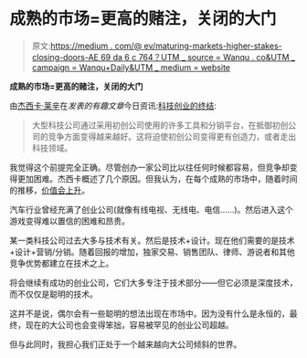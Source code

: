 # 成熟的市场=更高的赌注，关闭的大门

> 原文:[https://medium . com/@ ev/maturing-markets-higher-stakes-closing-doors-AE 69 da 6 c 764？UTM _ source = Wanqu . co&UTM _ campaign = Wanqu+Daily&UTM _ medium = website](https://medium.com/@ev/maturing-markets-higher-stakes-closing-doors-ae69da6c764?utm_source=wanqu.co&utm_campaign=Wanqu+Daily&utm_medium=website)

**成熟的市场=更高的赌注，关闭的大门**

由[杰西卡·莱辛](https://medium.com/u/e8174f04826d?source=post_page-----ae69da6c764--------------------------------)在*发表的有趣文章*今日资讯:[科技创业的终结](https://www.theinformation.com/the-end-of-tech-startups?shared=16c769):

> 大型科技公司通过采用初创公司使用的许多工具和分销平台，在抵御初创公司的竞争方面变得越来越好。这将迫使初创公司变得更有创造力，或者走出科技领域。

我觉得这个前提完全正确。尽管创办一家公司比以往任何时候都容易，但竞争却变得更加困难。杰西卡概述了几个原因。但我认为，在每个成熟的市场中，随着时间的推移，[价值会上升](https://medium.com/@ev/value-is-moving-up-the-stack-bc6d8ee797ff#.9k32qv57k)。

汽车行业曾经充满了创业公司(就像有线电视、无线电、电信……)。然后进入这个游戏变得难以置信的困难和昂贵。

某一类科技公司过去大多与技术有关。然后是技术+设计。现在他们需要的是技术+设计+营销/分销。随着回报的增加，独家交易、销售团队、律师、游说者和其他竞争优势都建立在技术之上。

将会继续有成功的创业公司，它们大多专注于技术部分——但它必须是深度技术，而不仅仅是聪明的技术。

这并不是说，偶尔会有一些聪明的想法出现在市场中。因为没有什么是永恒的，最终，现在的大公司也会变得笨拙，容易被罕见的创业公司超越。

但与此同时，我担心我们正处于一个越来越向大公司倾斜的世界。